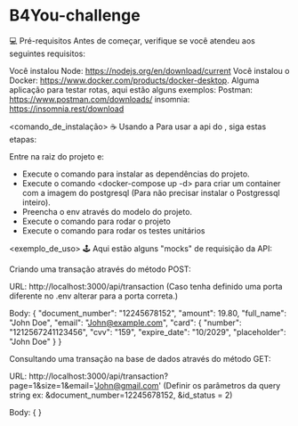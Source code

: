 # B4You-challenge

💻 Pré-requisitos
Antes de começar, verifique se você atendeu aos seguintes requisitos:

Você instalou Node: https://nodejs.org/en/download/current
Você instalou o Docker: https://www.docker.com/products/docker-desktop.
Alguma aplicação para testar rotas, aqui estão alguns exemplos:
    Postman: https://www.postman.com/downloads/
    insomnia: https://insomnia.rest/download

<comando_de_instalação>
☕ Usando a <API>
Para usar a api do <Desafio>, siga estas etapas:

Entre na raiz do projeto e:
- Execute o comando <npm install> para instalar as dependências do projeto.
- Execute o comando <docker-compose up -d> para criar um container com a imagem do postgresql (Para não precisar instalar o Postgressql inteiro). 
- Preencha o env através do modelo do projeto. 
- Execute o comando <npm run start> para rodar o projeto
- Execute o comando <npm run test> para rodar os testes unitários

<exemplo_de_uso>
🕹 Aqui estão alguns "mocks" de requisição da API:

Criando uma transação através do método POST:

URL: http://localhost:3000/api/transaction (Caso tenha definido uma porta diferente no .env alterar para a porta correta.)

Body:
{
  "document_number": "12245678152",
  "amount": 19.80,
  "full_name": "John Doe",
  "email": "John@example.com",
  "card": { 
    "number": "1212567241123456",
    "cvv": "159",
    "expire_date": "10/2029",
    "placeholder": "John Doe"
  }
}

Consultando uma transação na base de dados através do método GET:

URL: http://localhost:3000/api/transaction?page=1&size=1&email='John@gmail.com' (Definir os parâmetros da query string ex: &document_number=12245678152, &id_status = 2)

Body: 
{
}